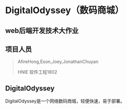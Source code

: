 # DigitalOdyssey（数码商城）
## web后端开发技术大作业

## 项目人员

>  AfireHong,Eson,Joey,JonathanChuyan
>
> HNIE 软件工程1802

## DigitalOdyssey

DigitalOdyssey是一个网络数码商城，轻便快速，易于部署。